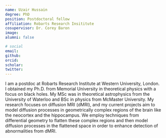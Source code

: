 ```yaml
---
name: Uzair Hussain
degree: PhD
position: Postdoctoral fellow 
affiliation: Robarts Research Insititute
cosupervisor: Dr. Corey Baron
image:
alumni: false

# social
email:
github:
orcid:
scholar:
twitter:
---
```


I am a postdoc at Robarts Research Institute at Western University, London. I obtained my Ph.D. from Memorial University in theoretical physics with a focus on black holes. My MSc was in theoretical astrophysics from the University of Waterloo and BSc in physics from McMaster University. My research focuses on diffusion MRI (dMRI), and my current projects aim to model diffusion processes in geometrically complex regions of the brain like the neocortex and the hippocampus. We employ techniques from differential geometry to flatten these complex regions and then model diffusion processes in the flattened space in order to enhance detection of abnormalities from dMRI.